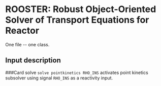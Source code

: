 # ROOSTER: Robust Object-Oriented Solver of Transport Equations for Reactor

One file -- one class.

## Input description

###Card solve
`solve pointkinetics RHO_INS` activates point kinetics subsolver using signal `RHO_INS` as a reactivity input.
